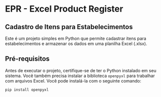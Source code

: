 # EPR - Excel Product Register
## Cadastro de Itens para Estabelecimentos

Este é um projeto simples em Python que permite cadastrar itens para estabelecimentos e armazenar os dados em uma planilha Excel (.xlsx).

## Pré-requisitos

Antes de executar o projeto, certifique-se de ter o Python instalado em seu sistema. Você também precisa instalar a biblioteca `openpyxl` para trabalhar com arquivos Excel. Você pode instalá-la com o seguinte comando:

```bash
pip install openpyxl
